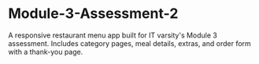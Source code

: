 # Module-3-Assessment-2
A responsive restaurant menu app built for IT varsity's Module 3 assessment. Includes category pages, meal details, extras, and order form with a thank-you page.
